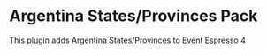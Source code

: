Argentina States/Provinces Pack
=============================

This plugin adds Argentina States/Provinces to Event Espresso 4
